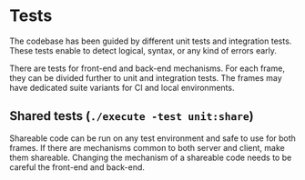 # Tests
The codebase has been guided by different unit tests and integration tests. These tests enable to
detect logical, syntax, or any kind of errors early.

There are tests for front-end and back-end mechanisms. For each frame, they can be divided further to unit and integration tests. The frames may have dedicated suite variants for CI and local environments.

## Shared tests (`./execute -test unit:share`)
Shareable code can be run on any test environment and safe to use for both frames. If there are
mechanisms common to both server and client, make them shareable. Changing the mechanism of a
shareable code needs to be careful the front-end and back-end.
